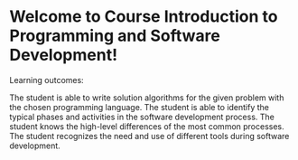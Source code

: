 # Welcome to Course Introduction to Programming and Software Development!
Learning outcomes:

The student is able to write solution algorithms for the given problem with the chosen programming language. 
The student is able to identify the typical phases and activities in the software development process. 
The student knows the high-level differences of the most common processes. 
The student recognizes the need and use of different tools during software development.
